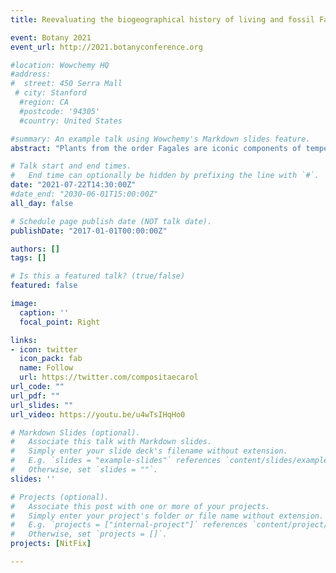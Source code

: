 ```yaml
---
title: Reevaluating the biogeographical history of living and fossil Fagales

event: Botany 2021
event_url: http://2021.botanyconference.org

#location: Wowchemy HQ
#address:
#  street: 450 Serra Mall
 # city: Stanford
  #region: CA
  #postcode: '94305'
  #country: United States

#summary: An example talk using Wowchemy's Markdown slides feature.
abstract: "Plants from the order Fagales are iconic components of temperate forests worldwide. Due to their ecological and economic importance, the clade is relatively well studied, and different hypotheses regarding time of origin and biogeographical history of the group have been proposed. Fagales have an extensive fossil record, including many macrofossils. While fossils are frequently used as calibration points for dating phylogenies, few studies in plants have included them directly as terminals in phylogenetic analyses. Bayesian total-evidence methods using the fossilized birth-death (FBD) process jointly estimate the relationships and divergence times of living and fossil taxa, enabling more complete use of the available data and more appropriately accounting for uncertainty. Moreover, trees comprising both extant and fossil lineages can provide more complete information for downstream analyses investigating diversification dynamics or historical biogeography. We leveraged strong species and gene sampling of Fagales from the NitFix project with an expanded morphological matrix to reevaluate the Fagales fossil record in order to: (1) infer the phylogenetic relationships and the time of origin using the FBD model as implemented in RevBayes, (2) provide a framework for evaluating climatic and biogeographic history of Fagales, and (3) investigate how the inclusion of fossil records as tips influences ancestral reconstruction. A matrix with 105 morphological characters was assembled for 33 fossil taxa and 52 extant species, as well as five nuclear markers and literature-based stratigraphic range data. The DEC model implemented in BioGeoBEARS was used to reconstruct ancestral areas using both modern and fossil occurrences. Recovered phylogenetic relationships are conventional except for the position of Nothofagaceae, but the inferred ages are older than those from previous studies, with a mid-Cretaceous most recent common ancestor date for the order. The inclusion of fossils in the biogeographical analysis shows an origin consistent with a boreal temperate distribution corroborated by ancestral niche reconstructions but predating the Arcto-Tertiary flora hypothesis. Range contractions in the Cretaceous led to a primarily North American origin for most extant families. Removing fossil taxa from the tree portrays a different story, shifting the origin of all extant families to East Asia or a broad ancestral area including that region, reflecting the present distribution in this biodiversity “museum.” Such a strong difference in perspectives from extant-only analyses could imply a general bias towards low extinction areas, underlining the importance of “fossil-aware” biogeography where possible."

# Talk start and end times.
#   End time can optionally be hidden by prefixing the line with `#`.
date: "2021-07-22T14:30:00Z"
#date_end: "2030-06-01T15:00:00Z"
all_day: false

# Schedule page publish date (NOT talk date).
publishDate: "2017-01-01T00:00:00Z"

authors: []
tags: []

# Is this a featured talk? (true/false)
featured: false

image:
  caption: ''
  focal_point: Right

links:
- icon: twitter
  icon_pack: fab
  name: Follow
  url: https://twitter.com/compositaecarol
url_code: ""
url_pdf: ""
url_slides: ""
url_video: https://youtu.be/u4wTsIHqHo0

# Markdown Slides (optional).
#   Associate this talk with Markdown slides.
#   Simply enter your slide deck's filename without extension.
#   E.g. `slides = "example-slides"` references `content/slides/example-slides.md`.
#   Otherwise, set `slides = ""`.
slides: ''

# Projects (optional).
#   Associate this post with one or more of your projects.
#   Simply enter your project's folder or file name without extension.
#   E.g. `projects = ["internal-project"]` references `content/project/deep-learning/index.md`.
#   Otherwise, set `projects = []`.
projects: [NitFix]

---
```


